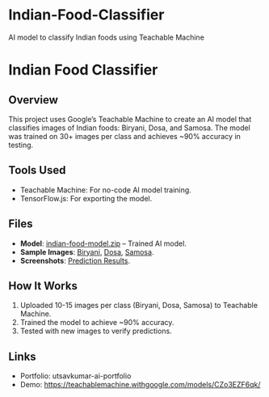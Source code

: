 # Indian-Food-Classifier
AI model to classify Indian foods using Teachable Machine
# Indian Food Classifier

## Overview
This project uses Google’s Teachable Machine to create an AI model that classifies images of Indian foods: Biryani, Dosa, and Samosa. The model was trained on 30+ images per class and achieves ~90% accuracy in testing.

## Tools Used
- Teachable Machine: For no-code AI model training.
- TensorFlow.js: For exporting the model.

## Files
- **Model**: [indian-food-model.zip](./model/indian-food-model.zip) – Trained AI model.
- **Sample Images**: [Biryani](./assets/biryani1.jpg), [Dosa](./assets/dosa1.jpg), [Samosa](./assets/samosa1.jpg).
- **Screenshots**: [Prediction Results](./assets/prediction-screenshot.png).

## How It Works
1. Uploaded 10-15 images per class (Biryani, Dosa, Samosa) to Teachable Machine.
2. Trained the model to achieve ~90% accuracy.
3. Tested with new images to verify predictions.

## Links
- Portfolio: utsavkumar-ai-portfolio
- Demo: https://teachablemachine.withgoogle.com/models/CZo3EZF6qk/
